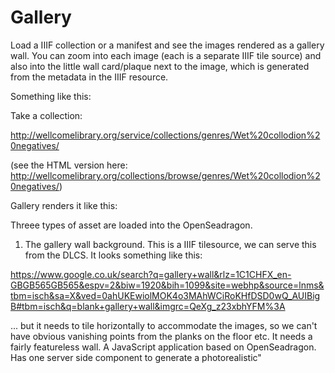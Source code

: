 # Gallery

Load a IIIF collection or a manifest and see the images rendered as a gallery wall. You can zoom into each image (each is a separate IIIF tile source) and also into the little wall card/plaque next to the image, which is generated from the metadata in the IIIF resource.

Something like this:

Take a collection:

http://wellcomelibrary.org/service/collections/genres/Wet%20collodion%20negatives/

(see the HTML version here: http://wellcomelibrary.org/collections/browse/genres/Wet%20collodion%20negatives/)

Gallery renders it like this:





Threee types of asset are loaded into the OpenSeadragon.

1) The gallery wall background. This is a IIIF tilesource, we can serve this from the DLCS. It looks something like this:

https://www.google.co.uk/search?q=gallery+wall&rlz=1C1CHFX_en-GBGB565GB565&espv=2&biw=1920&bih=1099&site=webhp&source=lnms&tbm=isch&sa=X&ved=0ahUKEwiolMOK4o3MAhWCiRoKHfDSD0wQ_AUIBigB#tbm=isch&q=blank+gallery+wall&imgrc=QeXg_z23xbhYFM%3A

... but it needs to tile horizontally to accommodate the images, so we can't have obvious vanishing points from the planks on the floor etc. It needs a fairly featureless wall.
A JavaScript application based on OpenSeadragon. Has one server side component to generate a photorealistic"
